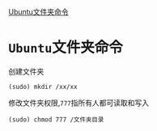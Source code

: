[Ubuntu文件夹命令](#Ubuntu文件夹命令)

# `Ubuntu`文件夹命令
创建文件夹

    (sudo) mkdir /xx/xx

修改文件夹权限,`777`指所有人都可读取和写入

    (sudo) chmod 777 /文件夹目录
